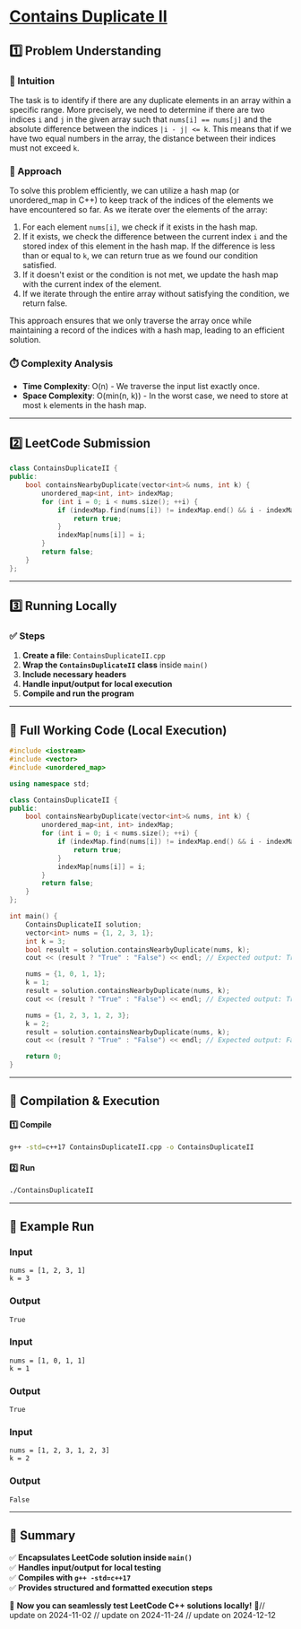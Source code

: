 # **[Contains Duplicate II](https://leetcode.com/problems/contains-duplicate-ii/description/)**  

## **1️⃣ Problem Understanding**  
### **📌 Intuition**  
The task is to identify if there are any duplicate elements in an array within a specific range. More precisely, we need to determine if there are two indices `i` and `j` in the given array such that `nums[i] == nums[j]` and the absolute difference between the indices `|i - j| <= k`. This means that if we have two equal numbers in the array, the distance between their indices must not exceed `k`.

### **🚀 Approach**  
To solve this problem efficiently, we can utilize a hash map (or unordered_map in C++) to keep track of the indices of the elements we have encountered so far. As we iterate over the elements of the array:
1. For each element `nums[i]`, we check if it exists in the hash map.
2. If it exists, we check the difference between the current index `i` and the stored index of this element in the hash map. If the difference is less than or equal to `k`, we can return true as we found our condition satisfied.
3. If it doesn't exist or the condition is not met, we update the hash map with the current index of the element.
4. If we iterate through the entire array without satisfying the condition, we return false.

This approach ensures that we only traverse the array once while maintaining a record of the indices with a hash map, leading to an efficient solution.

### **⏱️ Complexity Analysis**  
- **Time Complexity**: O(n) - We traverse the input list exactly once.
- **Space Complexity**: O(min(n, k)) - In the worst case, we need to store at most `k` elements in the hash map.

---  

## **2️⃣ LeetCode Submission**  
```cpp
class ContainsDuplicateII {
public:
    bool containsNearbyDuplicate(vector<int>& nums, int k) {
        unordered_map<int, int> indexMap;
        for (int i = 0; i < nums.size(); ++i) {
            if (indexMap.find(nums[i]) != indexMap.end() && i - indexMap[nums[i]] <= k) {
                return true;
            }
            indexMap[nums[i]] = i;
        }
        return false;
    }
};  
```  

---  

## **3️⃣ Running Locally**  
### **✅ Steps**  
1. **Create a file**: `ContainsDuplicateII.cpp`  
2. **Wrap the `ContainsDuplicateII` class** inside `main()`  
3. **Include necessary headers**  
4. **Handle input/output for local execution**  
5. **Compile and run the program**  

---  

## **📝 Full Working Code (Local Execution)**  
```cpp
#include <iostream>
#include <vector>
#include <unordered_map>

using namespace std;

class ContainsDuplicateII {
public:
    bool containsNearbyDuplicate(vector<int>& nums, int k) {
        unordered_map<int, int> indexMap;
        for (int i = 0; i < nums.size(); ++i) {
            if (indexMap.find(nums[i]) != indexMap.end() && i - indexMap[nums[i]] <= k) {
                return true;
            }
            indexMap[nums[i]] = i;
        }
        return false;
    }
};

int main() {
    ContainsDuplicateII solution;
    vector<int> nums = {1, 2, 3, 1};
    int k = 3;
    bool result = solution.containsNearbyDuplicate(nums, k);
    cout << (result ? "True" : "False") << endl; // Expected output: True

    nums = {1, 0, 1, 1};
    k = 1;
    result = solution.containsNearbyDuplicate(nums, k);
    cout << (result ? "True" : "False") << endl; // Expected output: True

    nums = {1, 2, 3, 1, 2, 3};
    k = 2;
    result = solution.containsNearbyDuplicate(nums, k);
    cout << (result ? "True" : "False") << endl; // Expected output: False

    return 0;
}  
```  

---  

## **🔧 Compilation & Execution**  
#### **1️⃣ Compile**  
```bash
g++ -std=c++17 ContainsDuplicateII.cpp -o ContainsDuplicateII
```  

#### **2️⃣ Run**  
```bash
./ContainsDuplicateII
```  

---  

## **🎯 Example Run**  
### **Input**  
```
nums = [1, 2, 3, 1]
k = 3
```  
### **Output**  
```
True
```  

### **Input**  
```
nums = [1, 0, 1, 1]
k = 1
```  
### **Output**  
```
True
```  

### **Input**  
```
nums = [1, 2, 3, 1, 2, 3]
k = 2
```  
### **Output**  
```
False
```  

---  

## **📌 Summary**  
✅ **Encapsulates LeetCode solution inside `main()`**  
✅ **Handles input/output for local testing**  
✅ **Compiles with `g++ -std=c++17`**  
✅ **Provides structured and formatted execution steps**  

🚀 **Now you can seamlessly test LeetCode C++ solutions locally!** 🚀// update on 2024-11-02
// update on 2024-11-24
// update on 2024-12-12
